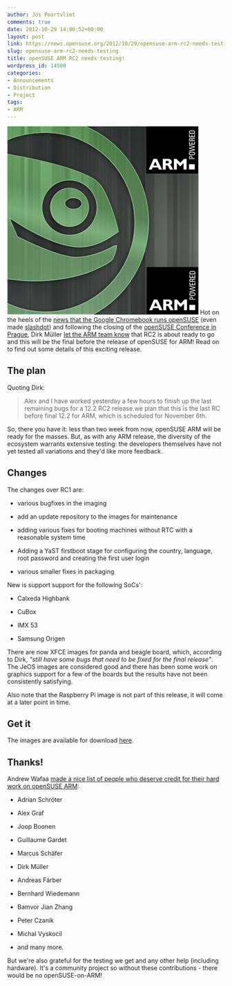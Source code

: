 ```yaml
---
author: Jos Poortvliet
comments: true
date: 2012-10-29 14:00:52+00:00
layout: post
link: https://news.opensuse.org/2012/10/29/opensuse-arm-rc2-needs-testing/
slug: opensuse-arm-rc2-needs-testing
title: openSUSE ARM RC2 needs testing!
wordpress_id: 14500
categories:
- Announcements
- Distribution
- Project
tags:
- ARM
---
```


![ARMopenSUSE Logo](/wp-content/uploads/2012/09/ARMopenSUSE.png) Hot on the heels of the [news that the Google Chromebook runs openSUSE](http://andrew.wafaa.eu/blog/geeko-goes-chrome/) (even made [slashdot](http://hardware.slashdot.org/story/12/10/25/1941225/developer-gets-opensuse-running-on-249-google-chromebook)) and following the closing of the [openSUSE Conference in Prague](http://conference.opensuse.org), Dirk Müller [let the ARM team know](http://lists.opensuse.org/opensuse-arm/2012-10/msg00184.html) that RC2 is about ready to go and this will be the final before the release of openSUSE for ARM! Read on to find out some details of this exciting release.

<!-- more -->


## The plan


Quoting Dirk:


<blockquote>Alex and I have worked yesterday a few hours to finish up the last remaining bugs for a 12.2 RC2 release.we plan that this is the last RC before final 12.2 for ARM, which is scheduled for November 6th.</blockquote>


So, there you have it: less than two week from now, openSUSE ARM will be ready for the masses. But, as with any ARM release, the diversity of the ecosystem warrants extensive testing: the developers themselves have not yet tested all variations and they'd like more feedback.


## Changes


The changes over RC1 are:



	
  * various bugfixes in the imaging

	
  * add an update repository to the images for maintenance

	
  * adding various fixes for booting machines without RTC with a reasonable system time

	
  * Adding a YaST firstboot stage for configuring the country, language, root password and creating the first user login

	
  * various smaller fixes in packaging


New is support support for the following SoCs':

	
  * Calxeda Highbank

	
  * CuBox

	
  * IMX 53

	
  * Samsung Origen


There are now XFCE images for panda and beagle board, which, according to Dirk, _"still have some bugs that need to be fixed for the final release"_. The JeOS images are considered good and there has been some work on graphics support for a few of the boards but the results have not been consistently satisfying.

Also note that the Raspberry Pi image is not part of this release, it will come at a later point in time.


## Get it


The images are available for download [here](http://download.opensuse.org/ports/armv7hl/distribution/12.2-RC2/).


## Thanks!


Andrew Wafaa [made a nice list of people who deserve credit for their hard work on openSUSE ARM](http://andrew.wafaa.eu/blog/clarification-credits-for-opensuse-on-arm-chromebooks/):



	
  * Adrian Schröter

	
  * Alex Graf

	
  * Joop Boonen

	
  * Guillaume Gardet

	
  * Marcus Schäfer

	
  * Dirk Müller

	
  * Andreas Färber

	
  * Bernhard Wiedemann

	
  * Bamvor Jian Zhang

	
  * Peter Czanik

	
  * Michal Vyskocil

	
  * and many more.


But we're also grateful for the testing we get and any other help (including hardware). It's a community project so without these contributions - there would be no openSUSE-on-ARM!
